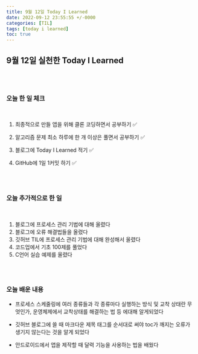 ```yaml
---
title: 9월 12일 Today I Learned
date: 2022-09-12 23:55:55 +/-0000
categories: [TIL]
tags: [today i learned]
toc: true
---
```


## 9월 12일 실천한 Today I Learned

<br><br>

### 오늘 한 일 체크
<br>

1. 최종적으로 만들 앱을 위해 클론 코딩하면서 공부하기 ✅
        
2. 알고리즘 문제 최소 하루에 한 개 이상은 풀면서 공부하기 ✅

3. 블로그에 Today I Learned 적기 ✅

4. GitHub에 1일 1커밋 하기 ✅

<br><br>

### 오늘 추가적으로 한 일
<br>

1. 블로그에 프로세스 관리 기법에 대해 올렸다
2. 블로그에 오류 해결법들을 올렸다
3. 깃허브 TIL에 프로세스 관리 기법에 대해 완성해서 올렸다
5. 코드업에서 기초 100제를 풀었다
6. C언어 실습 예제를 올렸다

<br><br>

### 오늘 배운 내용

* 프로세스 스케줄링에 여러 종류들과 각 종류마다 실행하는 방식 및
교착 상태란 무엇인가, 운영체제에서 교착상태를 해결하는 법 등 에대해 알게되었다 

* 깃허브 블로그에 쓸 때 마크다운 제목 태그를 순서대로 써야
toc가 깨지는 오류가 생기지 않는다는 것을 알게 되었다

* 안드로이드에서 앱을 제작할 때 달력 기능을 사용하는 법을 배웠다





